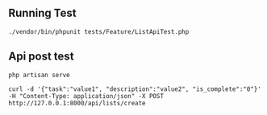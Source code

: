 ## Running Test

```phpt
./vendor/bin/phpunit tests/Feature/ListApiTest.php
```

## Api post test
```shell
php artisan serve

curl -d '{"task":"value1", "description":"value2", "is_complete":"0"}' -H "Content-Type: application/json" -X POST http://127.0.0.1:8000/api/lists/create
```
